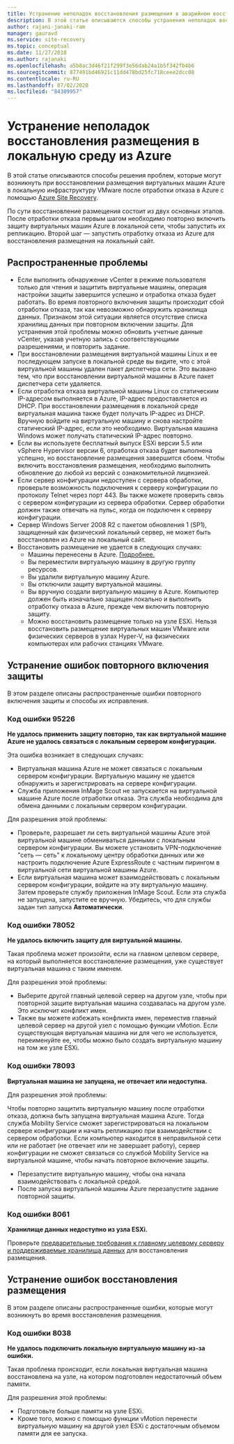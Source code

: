 ```yaml
---
title: Устранение неполадок восстановления размещения в аварийном восстановлении виртуальной машины VMware с помощью Azure Site Recovery
description: В этой статье описываются способы устранения неполадок восстановления размещения и повторного включения защиты в процессе аварийного восстановления виртуальных машин VMware в Azure с помощью Azure Site Recovery.
author: rajani-janaki-ram
manager: gauravd
ms.service: site-recovery
ms.topic: conceptual
ms.date: 11/27/2018
ms.author: rajanaki
ms.openlocfilehash: a5b8ac3d46f21f299f3e56dab24a1b5f342fb4b6
ms.sourcegitcommit: 877491bd46921c11dd478bd25fc718ceee2dcc08
ms.contentlocale: ru-RU
ms.lasthandoff: 07/02/2020
ms.locfileid: "84309957"
---
```

# <a name="troubleshoot-failback-to-on-premises-from-azure"></a>Устранение неполадок восстановления размещения в локальную среду из Azure

В этой статье описываются способы решения проблем, которые могут возникнуть при восстановлении размещения виртуальных машин Azure в локальную инфраструктуру VMware после отработки отказа в Azure с помощью [Azure Site Recovery](site-recovery-overview.md).

По сути восстановление размещения состоит из двух основных этапов. После отработки отказа первым шагом необходимо повторно включить защиту виртуальных машин Azure в локальной сети, чтобы запустить их репликацию. Второй шаг — запустить отработку отказа из Azure для восстановления размещения на локальный сайт.

## <a name="common-issues"></a>Распространенные проблемы

- Если выполнить обнаружение vCenter в режиме пользователя только для чтения и защитить виртуальные машины, операция настройки защиты завершится успешно и отработка отказа будет работать. Во время повторного включения защиты происходит сбой отработки отказа, так как невозможно обнаружить хранилища данных. Признаком этой ситуации является отсутствие списка хранилищ данных при повторном включении защиты. Для устранения этой проблемы можно обновить учетные данные vCenter, указав учетную запись с соответствующими разрешениями, и повторить задание.
- При восстановлении размещения виртуальной машины Linux и ее последующем запуске в локальной среде вы видите, что с этой виртуальной машины удален пакет диспетчера сети. Это вызвано тем, что при восстановлении виртуальной машины в Azure пакет диспетчера сети удаляется.
- Если отработка отказа виртуальной машины Linux со статическим IP-адресом выполняется в Azure, IP-адрес предоставляется из DHCP. При восстановлении размещения в локальной среде виртуальная машина также будет получать IP-адрес из DHCP. Вручную войдите на виртуальную машину и снова настройте статический IP-адрес, если это необходимо. Виртуальная машина Windows может получать статический IP-адрес повторно.
- Если вы используете бесплатный выпуск ESXi версии 5.5 или vSphere Hypervisor версии 6, отработка отказа будет выполнена успешно, но восстановление размещения завершится сбоем. Чтобы включить восстановления размещения, необходимо выполнить обновление до любой из версий с ознакомительной лицензией.
- Если сервер конфигурации недоступен с сервера обработки, проверьте возможность подключения к серверу конфигурации по протоколу Telnet через порт 443. Вы также можете проверить связь с сервером конфигурации из сервера обработки. Сервер обработки должен также отвечать на пульс, когда он подключен к серверу конфигурации.
- Сервер Windows Server 2008 R2 с пакетом обновления 1 (SP1), защищенный как физический локальный сервер, не может быть восстановлен из Azure на локальный сайт.
- Восстановить размещение не удается в следующих случаях:
    - Машины перенесены в Azure. [Подробнее.](migrate-overview.md#what-do-we-mean-by-migration)
    - Вы переместили виртуальную машину в другую группу ресурсов.
    - Вы удалили виртуальную машину Azure.
    - Вы отключили защиту виртуальной машины.
    - Вы вручную создали виртуальную машину в Azure. Компьютер должен быть изначально защищен локально и выполнить отработку отказа в Azure, прежде чем включить повторную защиту.
    - Можно восстановить размещение только на узле ESXi. Нельзя восстановить размещение виртуальных машин VMware или физических серверов в узлах Hyper-V, на физических компьютерах или рабочих станциях VMware.


## <a name="troubleshoot-reprotection-errors"></a>Устранение ошибок повторного включения защиты

В этом разделе описаны распространенные ошибки повторного включения защиты и способы их исправления.

### <a name="error-code-95226"></a>Код ошибки 95226

**Не удалось применить защиту повторно, так как виртуальной машине Azure не удалось связаться с локальным сервером конфигурации.**

Эта ошибка возникает в следующих случаях:

* Виртуальная машина Azure не может связаться с локальным сервером конфигурации. Виртуальную машину не удается обнаружить и зарегистрировать на сервере конфигурации.
* Служба приложения InMage Scout не запускается на виртуальной машине Azure после отработки отказа. Эта служба необходима для обмена данными с локальным сервером конфигурации.

Для разрешения этой проблемы:

* Проверьте, разрешает ли сеть виртуальной машины Azure этой виртуальной машине обмениваться данными с локальным сервером конфигурации. Вы можете установить VPN-подключение "сеть — сеть" к локальному центру обработки данных или же настроить подключение Azure ExpressRoute с частным пирингом в виртуальной сети виртуальной машины Azure.
* Если виртуальная машина может взаимодействовать с локальным сервером конфигурации, войдите на эту виртуальную машину. Затем проверьте службу приложения InMage Scout. Если эта служба не запущена, запустите ее вручную. Убедитесь, что для службы задан тип запуска **Автоматически**.

### <a name="error-code-78052"></a>Код ошибки 78052

**Не удалось включить защиту для виртуальной машины.**

Такая проблема может произойти, если на главном целевом сервере, на который выполняется восстановление размещения, уже существует виртуальная машина с таким именем.

Для разрешения этой проблемы:

* Выберите другой главный целевой сервер на другом узле, чтобы при повторной защите виртуальная машина создавалась на другом узле. Это исключит конфликт имен.
* Также вы можете избежать конфликта имен, переместив главный целевой сервер на другой узел с помощью функции vMotion. Если существующая виртуальная машина ни для чего не используется, переименуйте ее, чтобы можно было создать виртуальную машину на том же узле ESXi.


### <a name="error-code-78093"></a>Код ошибки 78093

**Виртуальная машина не запущена, не отвечает или недоступна.**

Для разрешения этой проблемы:

Чтобы повторно защитить виртуальную машину после отработки отказа, должна быть запущена виртуальная машина Azure. Тогда служба Mobility Service сможет зарегистрироваться на локальном сервере конфигурации и начать репликацию при взаимодействии с сервером обработки. Если компьютер находится в неправильной сети или не работает (не отвечает или не завершает работу), сервер конфигурации не сможет связаться со службой Mobility Service на виртуальной машине, чтобы начать повторное включение защиты.

* Перезапустите виртуальную машину, чтобы она начала взаимодействовать с локальной средой.
* После запуска виртуальной машины Azure перезапустите задание повторной защиты.

### <a name="error-code-8061"></a>Код ошибки 8061

**Хранилище данных недоступно из узла ESXi.**

Проверьте [предварительные требования к главному целевому серверу и поддерживаемые хранилища данных](vmware-azure-prepare-failback.md#deploy-a-separate-master-target-server) для восстановления размещения.


## <a name="troubleshoot-failback-errors"></a>Устранение ошибок восстановления размещения

В этом разделе описаны распространенные ошибки, которые могут возникнуть во время восстановления размещения.

### <a name="error-code-8038"></a>Код ошибки 8038

**Не удалось подключить локальную виртуальную машину из-за ошибки.**

Такая проблема происходит, если локальная виртуальная машина восстановлена на узле, на котором подготовлен недостаточный объем памяти. 

Для разрешения этой проблемы:

* Подготовьте больше памяти на узле ESXi.
* Кроме того, можно с помощью функции vMotion перенести виртуальную машину на другой узел ESXi с достаточным объемом памяти для ее запуска.

